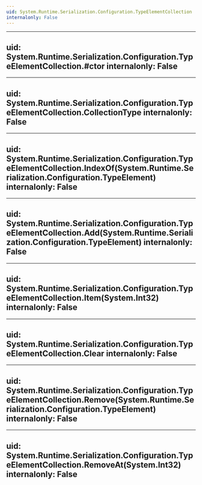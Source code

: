 ```yaml
---
uid: System.Runtime.Serialization.Configuration.TypeElementCollection
internalonly: False
---
```


---
uid: System.Runtime.Serialization.Configuration.TypeElementCollection.#ctor
internalonly: False
---

---
uid: System.Runtime.Serialization.Configuration.TypeElementCollection.CollectionType
internalonly: False
---

---
uid: System.Runtime.Serialization.Configuration.TypeElementCollection.IndexOf(System.Runtime.Serialization.Configuration.TypeElement)
internalonly: False
---

---
uid: System.Runtime.Serialization.Configuration.TypeElementCollection.Add(System.Runtime.Serialization.Configuration.TypeElement)
internalonly: False
---

---
uid: System.Runtime.Serialization.Configuration.TypeElementCollection.Item(System.Int32)
internalonly: False
---

---
uid: System.Runtime.Serialization.Configuration.TypeElementCollection.Clear
internalonly: False
---

---
uid: System.Runtime.Serialization.Configuration.TypeElementCollection.Remove(System.Runtime.Serialization.Configuration.TypeElement)
internalonly: False
---

---
uid: System.Runtime.Serialization.Configuration.TypeElementCollection.RemoveAt(System.Int32)
internalonly: False
---
